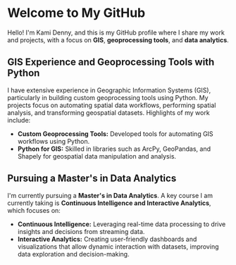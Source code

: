 # Welcome to My GitHub

Hello! I'm Kami Denny, and this is my GitHub profile where I share my work and projects, with a focus on **GIS**, **geoprocessing tools**, and **data analytics**.

## GIS Experience and Geoprocessing Tools with Python
I have extensive experience in Geographic Information Systems (GIS), particularly in building custom geoprocessing tools using Python. My projects focus on automating spatial data workflows, performing spatial analysis, and transforming geospatial datasets. Highlights of my work include:

- **Custom Geoprocessing Tools:** Developed tools for automating GIS workflows using Python.
- **Python for GIS:** Skilled in libraries such as ArcPy, GeoPandas, and Shapely for geospatial data manipulation and analysis.

## Pursuing a Master's in Data Analytics
I'm currently pursuing a **Master's in Data Analytics**. A key course I am currently taking is **Continuous Intelligence and Interactive Analytics**, which focuses on:

- **Continuous Intelligence:** Leveraging real-time data processing to drive insights and decisions from streaming data.
- **Interactive Analytics:** Creating user-friendly dashboards and visualizations that allow dynamic interaction with datasets, improving data exploration and decision-making.

